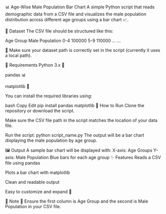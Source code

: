 


📊 Age-Wise Male Population Bar Chart
A simple Python script that reads demographic data from a CSV file and visualizes the male population distribution across different age groups using a bar chart 📈.

📁 Dataset
The CSV file should be structured like this:

Age Group	Male Population
0-4	100000
5-9	110000
...	...

📝 Make sure your dataset path is correctly set in the script (currently it uses a local path).

🔧 Requirements
Python 3.x 🐍

pandas 📊

matplotlib 🎨

You can install the required libraries using:

bash
Copy
Edit
pip install pandas matplotlib
🚀 How to Run
Clone the repository or download the script.

Make sure the CSV file path in the script matches the location of your data file.

Run the script:
python script_name.py
The output will be a bar chart displaying the male population by age group.

🖼️ Output
A sample bar chart will be displayed with:
X-axis: Age Groups
Y-axis: Male Population
Blue bars for each age group
✨ Features
Reads a CSV file using pandas

Plots a bar chart with matplotlib

Clean and readable output

Easy to customize and expand 🔧

📌 Note
🛑 Ensure the first column is Age Group and the second is Male Population in your CSV file.
